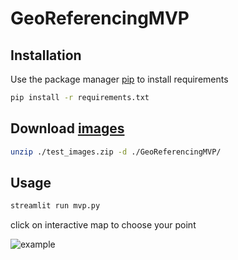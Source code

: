 # GeoReferencingMVP

## Installation

Use the package manager [pip](https://pip.pypa.io/en/stable/) to install requirements
```bash
pip install -r requirements.txt
```

## Download [images](https://drive.google.com/file/d/1ToP8sBoFCQKNzF_vQLamdCek2yWJEn1v/view)
```bash
unzip ./test_images.zip -d ./GeoReferencingMVP/
```

## Usage
```bash
streamlit run mvp.py
```
click on interactive map to choose your point

![example](https://github.com/berkiu/GeoReferencingMVP/assets/63101154/9f96ed1a-00d6-4e86-b81c-401769023890)

